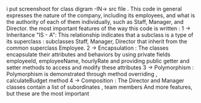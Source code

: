 i put screenshoot for class digram -IN-> src file . 
This code in general expresses the nature of the company, including its employees, and what is the authority of each of them individually, such as Staff, Manager, and Director.
the most important features of the way this code is written :
1 -> Inheritance "IS - A": This relationship indicates that a subclass is a type of its superclass : subclasses Staff, Manager, Director that inherit from the common superclass Employee.
2 -> Encapsulation : The classes encapsulate their attributes and behaviors by using private fields employeeId, employeeName, hourlyRate and providing public getter and setter methods to access and modify these attributes
3 -> Polymorphism : Polymorphism is demonstrated through method overriding , calculateBudget method
4 -> Composition : The Director and Manager classes contain a list of subordinates , team members
And more features, but these are the most important


